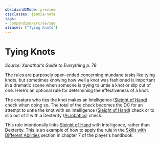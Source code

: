 ```yaml
---
obsidianUIMode: preview
cssclasses: json5e-note
tags:
- compendium/src/5e/xge
aliases: ["Tying Knots"]
---
```

# Tying Knots
*Source: Xanathar's Guide to Everything p. 78* 

The rules are purposely open-ended concerning mundane tasks like tying knots, but sometimes knowing how well a knot was fashioned is important in a dramatic scene when someone is trying to untie a knot or slip out of one. Here's an optional rule for determining the effectiveness of a knot.

The creature who ties the knot makes an Intelligence ([Sleight of Hand](rules/skills.md#Sleight%20of%20Hand)) check when doing so. The total of the check becomes the DC for an attempt to untie the knot with an Intelligence ([Sleight of Hand](rules/skills.md#Sleight%20of%20Hand)) check or to slip out of it with a Dexterity ([Acrobatics](rules/skills.md#Acrobatics)) check.

This rule intentionally links [Sleight of Hand](rules/skills.md#Sleight%20of%20Hand) with Intelligence, rather than Dexterity. This is an example of how to apply the rule in the [Skills with Different Abilities](rules/variant-rules/skills-with-different-abilities.md) section in chapter 7 of the player's handbook.
